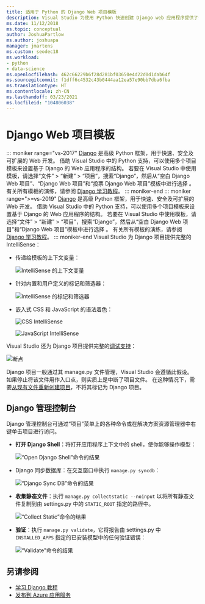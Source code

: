 ```yaml
---
title: 适用于 Python 的 Django Web 项目模板
description: Visual Studio 为使用 Python 快速创建 Django web 应用程序提供了全面的模板。
ms.date: 11/12/2018
ms.topic: conceptual
author: JoshuaPartlow
ms.author: joshuapa
manager: jmartens
ms.custom: seodec18
ms.workload:
- python
- data-science
ms.openlocfilehash: 462c66229b6f28d281bf03650e4d22d0d1dab64f
ms.sourcegitcommit: f1dff6c4532c43b0444aa12ea57e90bb7dba6fba
ms.translationtype: HT
ms.contentlocale: zh-CN
ms.lasthandoff: 03/23/2021
ms.locfileid: "104806038"
---
```

# <a name="django-web-project-template"></a>Django Web 项目模板
::: moniker range="vs-2017"
[Django](https://www.djangoproject.com/) 是高级 Python 框架，用于快速、安全及可扩展的 Web 开发。 借助 Visual Studio 中的 Python 支持，可以使用多个项目模板来设置基于 Django 的 Web 应用程序的结构。 若要在 Visual Studio 中使用模板，请选择“文件” > “新建” > “项目”，搜索“Django”，然后从“空白 Django Web 项目”、“Django Web 项目”和“投票 Django Web 项目”模板中进行选择     。 有关所有模板的演练，请参阅 [Django 学习教程](learn-django-in-visual-studio-step-01-project-and-solution.md)。
::: moniker-end
::: moniker range=">=vs-2019"
[Django](https://www.djangoproject.com/) 是高级 Python 框架，用于快速、安全及可扩展的 Web 开发。 借助 Visual Studio 中的 Python 支持，可以使用多个项目模板来设置基于 Django 的 Web 应用程序的结构。 若要在 Visual Studio 中使用模板，请选择“文件” > “新建” > “项目”，搜索“Django”，然后从“空白 Django Web 项目”和“Django Web 项目”模板中进行选择    。 有关所有模板的演练，请参阅 [Django 学习教程](learn-django-in-visual-studio-step-01-project-and-solution.md)。
::: moniker-end
Visual Studio 为 Django 项目提供完整的 IntelliSense：

- 传递给模板的上下文变量：

    ![IntelliSense 的上下文变量](media/template-django-intellisense.png)

- 针对内置和用户定义的标记和筛选器：

    ![IntelliSense 的标记和筛选器](media/template-django-intellisense-filter.png)

- 嵌入式 CSS 和 JavaScript 的语法着色：

    ![CSS IntelliSense](media/template-django-intellisense-css.png)

    ![JavaScript IntelliSense](media/template-django-intellisense-js.png)

Visual Studio 还为 Django 项目提供完整的[调试支持](debugging-python-in-visual-studio.md)：

![断点](media/template-django-debugging.png)

Django 项目一般通过其 manage.py 文件管理，Visual Studio 会遵循此假设。 如果停止将该文件用作入口点，则实质上是中断了项目文件。 在这种情况下，需要[从现有文件重新创建项目](managing-python-projects-in-visual-studio.md#create-a-project-from-existing-files)，不将其标记为 Django 项目。

## <a name="django-management-console"></a>Django 管理控制台

Django 管理控制台可通过“项目”菜单上的各种命令或在解决方案资源管理器中右键单击项目进行访问。

- **打开 Django Shell**：将打开应用程序上下文中的 shell，使你能够操作模型：

    ![“Open Django Shell”命令的结果](media/template-django-console-shell.png)

- Django 同步数据库：在交互窗口中执行 `manage.py syncdb`：

    ![“Django Sync DB”命令的结果](media/template-django-console-sync-db.png)

- **收集静态文件**：执行 `manage.py collectstatic --noinput` 以将所有静态文件复制到由 settings.py 中的 `STATIC_ROOT` 指定的路径中。

    ![“Collect Static”命令的结果](media/template-django-console-collect-static.png)

- **验证**：执行 `manage.py validate`，它将报告由 settings.py 中 `INSTALLED_APPS` 指定的已安装模型中的任何验证错误：

    ![“Validate”命令的结果](media/template-django-console-validate.png)

## <a name="see-also"></a>另请参阅

- [学习 Django 教程](learn-django-in-visual-studio-step-01-project-and-solution.md)
- [发布到 Azure 应用服务](publishing-python-web-applications-to-azure-from-visual-studio.md)
